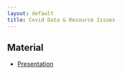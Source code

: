 ```yaml
---
layout: default
title: Covid Data & Resource Issues
---
```


## Material 

- [Presentation](slides.pdf)
